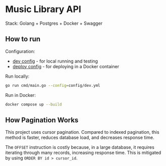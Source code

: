 # Music Library API

Stack: Golang + Postgres + Docker + Swagger

## How to run
Configuration:
- [dev config](./config/dev.yml) - for local running and testing
- [deploy config](./config/deploy.yml) - for deploying in a Docker container

Run locally:
```bash
go run cmd/main.go --config=config/dev.yml
```

Run in Docker:
```bash
docker compose up --build
```

## How Pagination Works

This project uses cursor pagination. Compared to indexed pagination, this method is faster, reduces database load, and decreases response time.

The `OFFSET` instruction is costly because, in a large database, it requires iterating through many records, increasing response time. This is mitigated by using `ORDER BY id > cursor_id`.